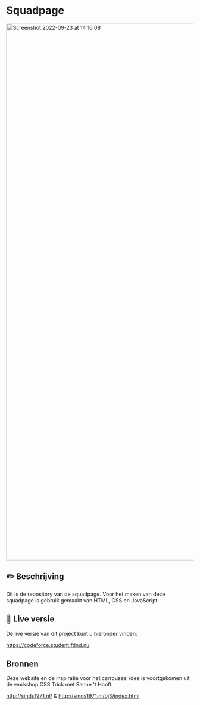 # Squadpage

<img width="1438" alt="Screenshot 2022-09-23 at 14 16 08" src="https://user-images.githubusercontent.com/64197688/191958234-2d84592f-5d20-49a0-84bc-e3b6d951e74f.png">

## :pencil2: Beschrijving

Dit is de repository van de squadpage. Voor het maken van deze squadpage is gebruik gemaakt van HTML, CSS en JavaScript.



## 🔴 Live versie

De live versie van dit project kunt u hieronder vinden:

https://codeforce.student.fdnd.nl/

## Bronnen
Deze website en de inspiratie voor het carroussel idee is voortgekomen uit de workshop CSS Trick met Sanne 't Hooft.

http://sinds1971.nl/ & http://sinds1971.nl/bj3/index.html
